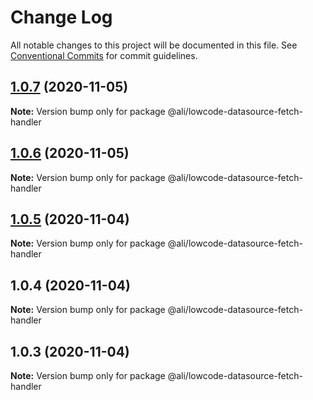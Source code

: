 # Change Log

All notable changes to this project will be documented in this file.
See [Conventional Commits](https://conventionalcommits.org) for commit guidelines.

<a name="1.0.7"></a>
## [1.0.7](https://gitlab.alibaba-inc.com/ali-lowcode/ali-lowcode-engine/compare/@ali/lowcode-datasource-fetch-handler@1.0.6...@ali/lowcode-datasource-fetch-handler@1.0.7) (2020-11-05)




**Note:** Version bump only for package @ali/lowcode-datasource-fetch-handler

<a name="1.0.6"></a>
## [1.0.6](https://gitlab.alibaba-inc.com/ali-lowcode/ali-lowcode-engine/compare/@ali/lowcode-datasource-fetch-handler@1.0.5...@ali/lowcode-datasource-fetch-handler@1.0.6) (2020-11-05)




**Note:** Version bump only for package @ali/lowcode-datasource-fetch-handler

<a name="1.0.5"></a>
## [1.0.5](https://gitlab.alibaba-inc.com/ali-lowcode/ali-lowcode-engine/compare/@ali/lowcode-datasource-fetch-handler@1.0.4...@ali/lowcode-datasource-fetch-handler@1.0.5) (2020-11-04)




**Note:** Version bump only for package @ali/lowcode-datasource-fetch-handler

<a name="1.0.4"></a>
## 1.0.4 (2020-11-04)




**Note:** Version bump only for package @ali/lowcode-datasource-fetch-handler

<a name="1.0.3"></a>
## 1.0.3 (2020-11-04)




**Note:** Version bump only for package @ali/lowcode-datasource-fetch-handler
